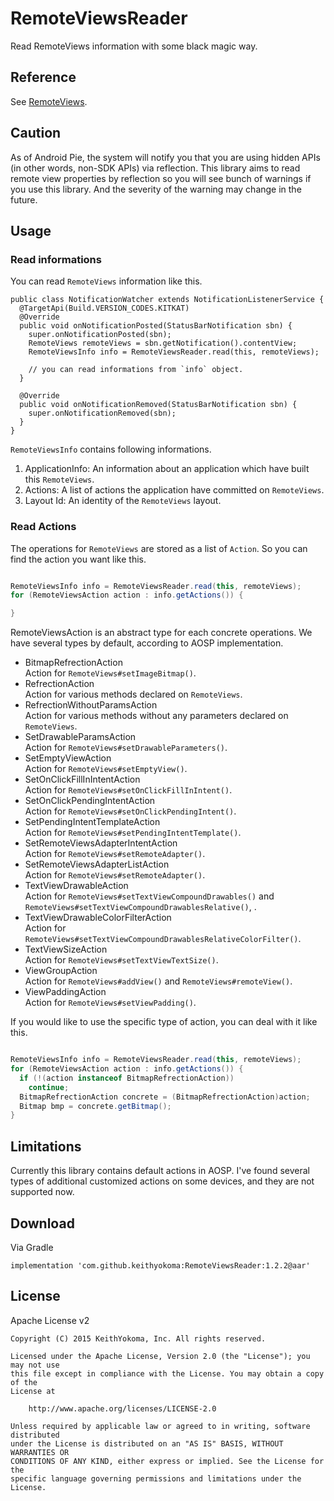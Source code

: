 # RemoteViewsReader

Read RemoteViews information with some black magic way.

## Reference

See [RemoteViews](https://android.googlesource.com/platform/frameworks/base/+/refs/heads/master/core/java/android/widget/RemoteViews.java).

## Caution

As of Android Pie, the system will notify you that you are using hidden APIs (in other words, non-SDK APIs) via reflection.
This library aims to read remote view properties by reflection so you will see bunch of warnings if you use this library.
And the severity of the warning may change in the future.

## Usage

### Read informations

You can read `RemoteViews` information like this.

```
public class NotificationWatcher extends NotificationListenerService {
  @TargetApi(Build.VERSION_CODES.KITKAT)
  @Override
  public void onNotificationPosted(StatusBarNotification sbn) {
    super.onNotificationPosted(sbn);
    RemoteViews remoteViews = sbn.getNotification().contentView;
    RemoteViewsInfo info = RemoteViewsReader.read(this, remoteViews);

    // you can read informations from `info` object.
  }

  @Override
  public void onNotificationRemoved(StatusBarNotification sbn) {
    super.onNotificationRemoved(sbn);
  }
}
```

`RemoteViewsInfo` contains following informations.

1. ApplicationInfo: An information about an application which have built this `RemoteViews`.
2. Actions: A list of actions the application have committed on `RemoteViews`.
3. Layout Id: An identity of the `RemoteViews` layout.

### Read Actions

The operations for `RemoteViews` are stored as a list of `Action`.
So you can find the action you want like this.

```java

RemoteViewsInfo info = RemoteViewsReader.read(this, remoteViews);
for (RemoteViewsAction action : info.getActions()) {

}

```

RemoteViewsAction is an abstract type for each concrete operations.
We have several types by default, according to AOSP implementation.

- BitmapRefrectionAction  
  Action for `RemoteViews#setImageBitmap()`.
- RefrectionAction  
  Action for various methods declared on `RemoteViews`.
- RefrectionWithoutParamsAction  
  Action for various methods without any parameters declared on `RemoteViews`.
- SetDrawableParamsAction  
  Action for `RemoteViews#setDrawableParameters()`.
- SetEmptyViewAction  
  Action for `RemoteViews#setEmptyView()`.
- SetOnClickFillInIntentAction  
  Action for `RemoteViews#setOnClickFillInIntent()`.
- SetOnClickPendingIntentAction  
  Action for `RemoteViews#setOnClickPendingIntent()`.
- SetPendingIntentTemplateAction  
  Action for `RemoteViews#setPendingIntentTemplate()`.
- SetRemoteViewsAdapterIntentAction  
  Action for `RemoteViews#setRemoteAdapter()`.
- SetRemoteViewsAdapterListAction  
  Action for `RemoteViews#setRemoteAdapter()`.
- TextViewDrawableAction  
  Action for `RemoteViews#setTextViewCompoundDrawables()` and `RemoteViews#setTextViewCompoundDrawablesRelative()`, .
- TextViewDrawableColorFilterAction  
  Action for `RemoteViews#setTextViewCompoundDrawablesRelativeColorFilter()`.
- TextViewSizeAction  
  Action for `RemoteViews#setTextViewTextSize()`.
- ViewGroupAction  
  Action for `RemoteViews#addView()` and `RemoteViews#remoteView()`.
- ViewPaddingAction  
  Action for `RemoteViews#setViewPadding()`.

If you would like to use the specific type of action, you can deal with it like this.

```java

RemoteViewsInfo info = RemoteViewsReader.read(this, remoteViews);
for (RemoteViewsAction action : info.getActions()) {
  if (!(action instanceof BitmapRefrectionAction))
    continue;
  BitmapRefrectionAction concrete = (BitmapRefrectionAction)action;
  Bitmap bmp = concrete.getBitmap();
}

```

## Limitations

Currently this library contains default actions in AOSP.
I've found several types of additional customized actions on some devices, and they are not supported now.

## Download

Via Gradle

```
implementation 'com.github.keithyokoma:RemoteViewsReader:1.2.2@aar'
```

## License

Apache License v2

```
Copyright (C) 2015 KeithYokoma, Inc. All rights reserved.

Licensed under the Apache License, Version 2.0 (the "License"); you may not use
this file except in compliance with the License. You may obtain a copy of the
License at

    http://www.apache.org/licenses/LICENSE-2.0

Unless required by applicable law or agreed to in writing, software distributed
under the License is distributed on an "AS IS" BASIS, WITHOUT WARRANTIES OR
CONDITIONS OF ANY KIND, either express or implied. See the License for the
specific language governing permissions and limitations under the License.
```

